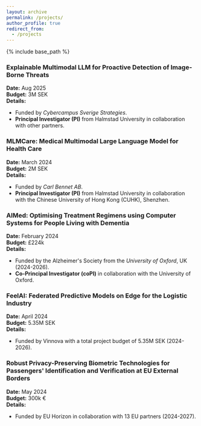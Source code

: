 ```yaml
---
layout: archive
permalink: /projects/
author_profile: true
redirect_from:
  - /projects
---
```


{% include base_path %}

### Explainable Multimodal LLM for Proactive Detection of Image-Borne Threats
**Date:** Aug 2025  
**Budget:** 3M SEK  
**Details:**
- Funded by *Cybercampus Sverige Strategies*.
- **Principal Investigator (PI)** from Halmstad University in collaboration with other partners.

### MLMCare: Medical Multimodal Large Language Model for Health Care
**Date:** March 2024  
**Budget:** 2M SEK  
**Details:**
- Funded by *Carl Bennet AB*.
- **Principal Investigator (PI)** from Halmstad University in collaboration with the Chinese University of Hong Kong (CUHK), Shenzhen.

### AIMed: Optimising Treatment Regimens using Computer Systems for People Living with Dementia
**Date:** February 2024  
**Budget:** £224k  
**Details:**
- Funded by the Alzheimer's Society from the *University of Oxford*, UK (2024-2026).
- **Co-Principal Investigator (coPI)** in collaboration with the University of Oxford.

### FeelAI: Federated Predictive Models on Edge for the Logistic Industry
**Date:** April 2024  
**Budget:** 5.35M SEK  
**Details:**
- Funded by Vinnova with a total project budget of 5.35M SEK (2024-2026).

### Robust Privacy-Preserving Biometric Technologies for Passengers' Identification and Verification at EU External Borders
**Date:** May 2024  
**Budget:** 300k €  
**Details:**
- Funded by EU Horizon in collaboration with 13 EU partners (2024-2027).

  
